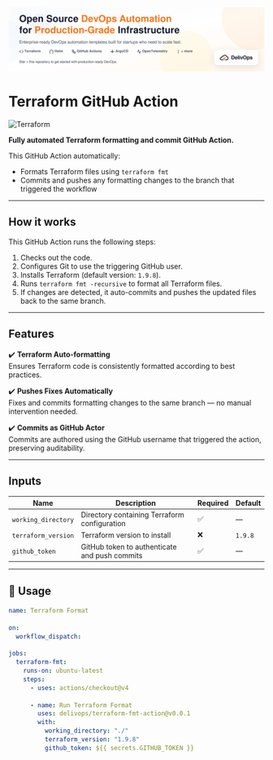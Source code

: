 [![DelivOps banner](https://raw.githubusercontent.com/delivops/.github/main/images/banner.png?raw=true)](https://delivops.com)

# Terraform GitHub Action

![Terraform](https://img.shields.io/badge/Terraform-FMT-purple)

**Fully automated Terraform formatting and commit GitHub Action.**

This GitHub Action automatically:
- Formats Terraform files using `terraform fmt`
- Commits and pushes any formatting changes to the branch that triggered the workflow

---

## How it works

This GitHub Action runs the following steps:

1. Checks out the code.
2. Configures Git to use the triggering GitHub user.
3. Installs Terraform (default version: `1.9.8`).
4. Runs `terraform fmt -recursive` to format all Terraform files.
5. If changes are detected, it auto-commits and pushes the updated files back to the same branch.

---

## Features

✔️ **Terraform Auto-formatting**  
Ensures Terraform code is consistently formatted according to best practices.

✔️ **Pushes Fixes Automatically**  
Fixes and commits formatting changes to the same branch — no manual intervention needed.

✔️ **Commits as GitHub Actor**  
Commits are authored using the GitHub username that triggered the action, preserving auditability.

---

## Inputs

| Name               | Description                                      | Required | Default   |
|--------------------|--------------------------------------------------|----------|-----------|
| `working_directory`| Directory containing Terraform configuration     | ✅       | —         |
| `terraform_version`| Terraform version to install                     | ❌       | `1.9.8`   |
| `github_token`     | GitHub token to authenticate and push commits    | ✅       | —         |

---

## 🚀 Usage

```yaml
name: Terraform Format

on:
  workflow_dispatch:

jobs:
  terraform-fmt:
    runs-on: ubuntu-latest
    steps:
      - uses: actions/checkout@v4

      - name: Run Terraform Format
        uses: delivops/terraform-fmt-action@v0.0.1
        with:
          working_directory: "./"
          terraform_version: "1.9.8"
          github_token: ${{ secrets.GITHUB_TOKEN }}
